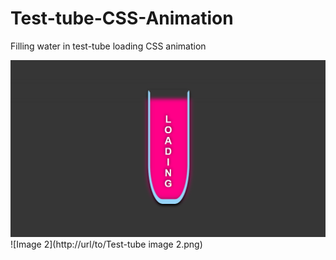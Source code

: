 # Test-tube-CSS-Animation
Filling water in test-tube loading CSS animation

![Image 1](https://github.com/Shashank1902/Test-tube-CSS-Animation/blob/master/Test-tube%20image%201.png)
![Image 2](http://url/to/Test-tube image 2.png)

